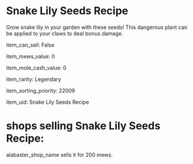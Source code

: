 # Snake Lily Seeds Recipe

Grow snake lily in your garden with these seeds! This dangerous plant can be applied to your claws to deal bonus damage.

item_can_sell: False

item_mews_value: 0

item_mole_cash_value: 0

item_rarity: Legendary

item_sorting_priority: 22009

item_uid: Snake Lily Seeds Recipe

# shops selling Snake Lily Seeds Recipe:

alabaster_shop_name sells it for 200 mews.
